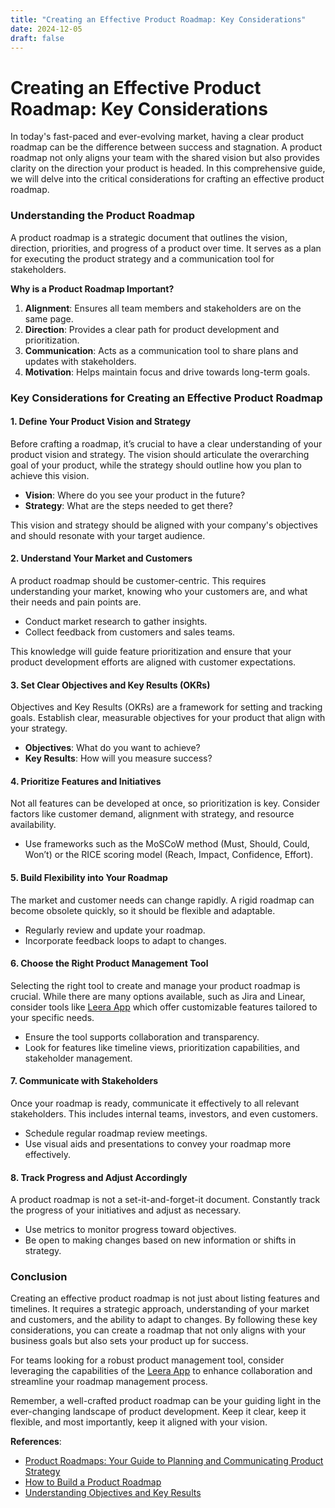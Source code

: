 ```yaml
---
title: "Creating an Effective Product Roadmap: Key Considerations"
date: 2024-12-05
draft: false
---
```

# Creating an Effective Product Roadmap: Key Considerations

In today's fast-paced and ever-evolving market, having a clear product roadmap can be the difference between success and stagnation. A product roadmap not only aligns your team with the shared vision but also provides clarity on the direction your product is headed. In this comprehensive guide, we will delve into the critical considerations for crafting an effective product roadmap.

### Understanding the Product Roadmap

A product roadmap is a strategic document that outlines the vision, direction, priorities, and progress of a product over time. It serves as a plan for executing the product strategy and a communication tool for stakeholders.

**Why is a Product Roadmap Important?**

1. **Alignment**: Ensures all team members and stakeholders are on the same page.
2. **Direction**: Provides a clear path for product development and prioritization.
3. **Communication**: Acts as a communication tool to share plans and updates with stakeholders.
4. **Motivation**: Helps maintain focus and drive towards long-term goals.

### Key Considerations for Creating an Effective Product Roadmap

#### 1. Define Your Product Vision and Strategy

Before crafting a roadmap, it’s crucial to have a clear understanding of your product vision and strategy. The vision should articulate the overarching goal of your product, while the strategy should outline how you plan to achieve this vision.

- **Vision**: Where do you see your product in the future?
- **Strategy**: What are the steps needed to get there?

This vision and strategy should be aligned with your company's objectives and should resonate with your target audience.

#### 2. Understand Your Market and Customers

A product roadmap should be customer-centric. This requires understanding your market, knowing who your customers are, and what their needs and pain points are.

- Conduct market research to gather insights.
- Collect feedback from customers and sales teams.

This knowledge will guide feature prioritization and ensure that your product development efforts are aligned with customer expectations.

#### 3. Set Clear Objectives and Key Results (OKRs)

Objectives and Key Results (OKRs) are a framework for setting and tracking goals. Establish clear, measurable objectives for your product that align with your strategy.

- **Objectives**: What do you want to achieve?
- **Key Results**: How will you measure success?

#### 4. Prioritize Features and Initiatives

Not all features can be developed at once, so prioritization is key. Consider factors like customer demand, alignment with strategy, and resource availability.

- Use frameworks such as the MoSCoW method (Must, Should, Could, Won’t) or the RICE scoring model (Reach, Impact, Confidence, Effort).

#### 5. Build Flexibility into Your Roadmap

The market and customer needs can change rapidly. A rigid roadmap can become obsolete quickly, so it should be flexible and adaptable.

- Regularly review and update your roadmap.
- Incorporate feedback loops to adapt to changes.

#### 6. Choose the Right Product Management Tool

Selecting the right tool to create and manage your product roadmap is crucial. While there are many options available, such as Jira and Linear, consider tools like [Leera App](https://leera.app) which offer customizable features tailored to your specific needs.

- Ensure the tool supports collaboration and transparency.
- Look for features like timeline views, prioritization capabilities, and stakeholder management.

#### 7. Communicate with Stakeholders

Once your roadmap is ready, communicate it effectively to all relevant stakeholders. This includes internal teams, investors, and even customers.

- Schedule regular roadmap review meetings.
- Use visual aids and presentations to convey your roadmap more effectively.

#### 8. Track Progress and Adjust Accordingly

A product roadmap is not a set-it-and-forget-it document. Constantly track the progress of your initiatives and adjust as necessary.

- Use metrics to monitor progress toward objectives.
- Be open to making changes based on new information or shifts in strategy.

### Conclusion

Creating an effective product roadmap is not just about listing features and timelines. It requires a strategic approach, understanding of your market and customers, and the ability to adapt to changes. By following these key considerations, you can create a roadmap that not only aligns with your business goals but also sets your product up for success.

For teams looking for a robust product management tool, consider leveraging the capabilities of the [Leera App](https://leera.app) to enhance collaboration and streamline your roadmap management process.

Remember, a well-crafted product roadmap can be your guiding light in the ever-changing landscape of product development. Keep it clear, keep it flexible, and most importantly, keep it aligned with your vision.

**References**:
- [Product Roadmaps: Your Guide to Planning and Communicating Product Strategy](https://www.aha.io/roadmapping/guide/product-strategy/product-roadmap)
- [How to Build a Product Roadmap](https://www.productplan.com/learn/how-to-build-a-product-roadmap/)
- [Understanding Objectives and Key Results](https://www.whatmatters.com/faqs/okr-meaning-definition-example/)